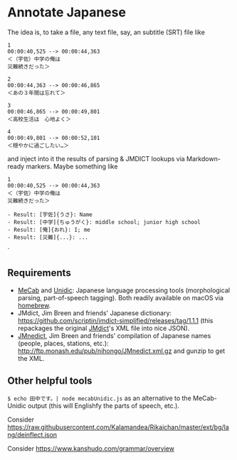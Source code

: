 # Annotate Japanese

The idea is, to take a file, any text file, say, an subtitle (SRT) file like
```
1
00:00:40,525 --> 00:00:44,363
＜（宇佐）中学の俺は
災難続きだった＞

2
00:00:44,363 --> 00:00:46,865
＜あの３年間は忘れて＞

3
00:00:46,865 --> 00:00:49,801
＜高校生活は　心地よく＞

4
00:00:49,801 --> 00:00:52,101
＜穏やかに過ごしたい…＞
```
and inject into it the results of parsing & JMDICT lookups via Markdown-ready markers. Maybe something like
```
1
00:00:40,525 --> 00:00:44,363
＜（宇佐）中学の俺は
災難続きだった＞

- Result: [宇佐]{うさ}: Name
- Result: [中学]{ちゅうがく}: middle school; junior high school
- Result: [俺]{おれ}: I; me
- Result: [災難]{...}: ...
```

`

## Requirements
- [MeCab](https://github.com/taku910/mecab) and [Unidic](https://osdn.net/projects/unidic/): Japanese language processing tools (morphological parsing, part-of-speech tagging). Both readily available on macOS via [homebrew](https://brew.sh/).
- JMdict, Jim Breen and friends' Japanese dictionary: https://github.com/scriptin/jmdict-simplified/releases/tag/1.1.1 (this repackages the original [JMdict](http://www.edrdg.org/jmdict/j_jmdict.html)'s XML file into nice JSON).
- [JMnedict](http://www.edrdg.org/enamdict/enamdict_doc.html), Jim Breen and friends' compilation of Japanese names (people, places, stations, etc.): http://ftp.monash.edu/pub/nihongo/JMnedict.xml.gz and gunzip to get the XML.


## Other helpful tools

`$ echo 田中です。| node mecabUnidic.js` as an alternative to the MeCab-Unidic output (this will Englishfy the parts of speech, etc.).

Consider https://raw.githubusercontent.com/Kalamandea/Rikaichan/master/ext/bg/lang/deinflect.json

Consider https://www.kanshudo.com/grammar/overview
